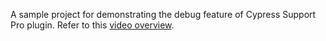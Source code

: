 A sample project for demonstrating the debug feature of Cypress Support Pro plugin. Refer to this [video overview](https://youtu.be/FIo62E1OMO0).
